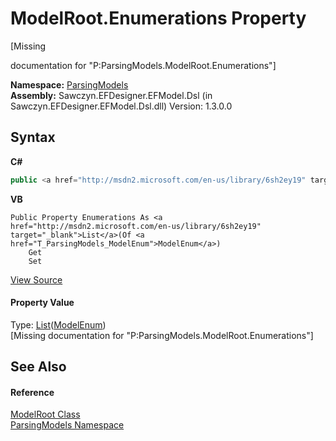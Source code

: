 # ModelRoot.Enumerations Property 
 

\[Missing <summary> documentation for "P:ParsingModels.ModelRoot.Enumerations"\]

**Namespace:**&nbsp;<a href="N_ParsingModels">ParsingModels</a><br />**Assembly:**&nbsp;Sawczyn.EFDesigner.EFModel.Dsl (in Sawczyn.EFDesigner.EFModel.Dsl.dll) Version: 1.3.0.0

## Syntax

**C#**<br />
``` C#
public <a href="http://msdn2.microsoft.com/en-us/library/6sh2ey19" target="_blank">List</a><<a href="T_ParsingModels_ModelEnum">ModelEnum</a>> Enumerations { get; set; }
```

**VB**<br />
``` VB
Public Property Enumerations As <a href="http://msdn2.microsoft.com/en-us/library/6sh2ey19" target="_blank">List</a>(Of <a href="T_ParsingModels_ModelEnum">ModelEnum</a>)
	Get
	Set
```

<a href="https://github.com/msawczyn/EFDesigner/tree/master/src/ParsingModels/ModelRoot.cs#L17" title="View the source code">View Source</a><br />

#### Property Value
Type: <a href="http://msdn2.microsoft.com/en-us/library/6sh2ey19" target="_blank">List</a>(<a href="T_ParsingModels_ModelEnum">ModelEnum</a>)<br />\[Missing <value> documentation for "P:ParsingModels.ModelRoot.Enumerations"\]

## See Also


#### Reference
<a href="T_ParsingModels_ModelRoot">ModelRoot Class</a><br /><a href="N_ParsingModels">ParsingModels Namespace</a><br />